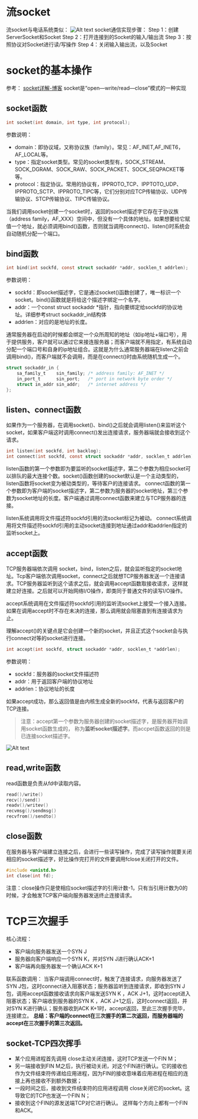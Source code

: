 # 流socket
流socket与电话系统类似：
![Alt text](../images/socket.png)
socket通信实现步骤：
Step 1：创建ServerSocket和Socket
Step 2：打开连接到的Socket的输入/输出流
Step 3：按照协议对Socket进行读/写操作
Step 4：关闭输入输出流，以及Socket
# socket的基本操作
参考：
[socket详解-博客](https://blog.csdn.net/gswwldp/article/details/73557998)
socket是“open—write/read—close”模式的一种实现

## socket函数

```c
int socket(int domain, int type, int protocol);
```
参数说明：
* domain：即协议域，又称协议族（family）。常见：AF_INET,AF_INET6，AF_LOCAL等。
* type：指定socket类型。常见的socket类型有，SOCK_STREAM、SOCK_DGRAM、SOCK_RAW、SOCK_PACKET、SOCK_SEQPACKET等等。
* protocol：指定协议。常用的协议有，IPPROTO_TCP、IPPTOTO_UDP、IPPROTO_SCTP、IPPROTO_TIPC等，它们分别对应TCP传输协议、UDP传输协议、STCP传输协议、TIPC传输协议。

当我们调用socket创建一个socket时，返回的socket描述字它存在于协议族（address family，AF_XXX）空间中，但没有一个具体的地址。如果想要给它赋值一个地址，就必须调用bind()函数，否则就当调用connect()、listen()时系统会自动随机分配一个端口。


## bind函数
```c
int bind(int sockfd, const struct sockaddr *addr, socklen_t addrlen);
```
参数说明：
* sockfd：即socket描述字，它是通过socket()函数创建了，唯一标识一个socket。bind()函数就是将给这个描述字绑定一个名字。
* addr：一个const struct sockaddr *指针，指向要绑定给sockfd的协议地址。详细参考struct sockaddr_in结构体
* addrlen：对应的是地址的长度。

通常服务器在启动的时候都会绑定一个众所周知的地址（如ip地址+端口号），用于提供服务，客户就可以通过它来接连服务器；而客户端就不用指定，有系统自动分配一个端口号和自身的ip地址组合。这就是为什么通常服务器端在listen之前会调用bind()，而客户端就不会调用，而是在connect()时由系统随机生成一个。

```c
struct sockaddr_in {
    sa_family_t    sin_family; /* address family: AF_INET */
    in_port_t      sin_port;   /* port in network byte order */
    struct in_addr sin_addr;   /* internet address */
};
```
## listen、connect函数
如果作为一个服务器，在调用socket()、bind()之后就会调用listen()来监听这个socket，如果客户端这时调用connect()发出连接请求，服务器端就会接收到这个请求。
```c
int listen(int sockfd, int backlog);
int connect(int sockfd, const struct sockaddr *addr, socklen_t addrlen);
```
listen函数的第一个参数即为要监听的socket描述字，第二个参数为相应socket可以排队的最大连接个数。socket()函数创建的socket默认是一个主动类型的，listen函数将socket变为被动类型的，等待客户的连接请求。
connect函数的第一个参数即为客户端的socket描述字，第二参数为服务器的socket地址，第三个参数为socket地址的长度。客户端通过调用connect函数来建立与TCP服务器的连接。

listen系统调用将文件描述符sockfd引用的流socket标记为被动。
connect系统调用将文件描述符sockfd引用的主动socket连接到地址通过addr和addrlen指定的监听socket上。
## accept函数
TCP服务器端依次调用 socket，bind，listen之后，就会监听指定的socket地址。Tcp客户端依次调用socket，connect之后就想TCP服务器发送一个连接请求。TCP服务器监听到这个请求之后，就会调用accept函数取接收请求，这样就建立好连接。之后就可以开始网络I/O操作，即类同于普通文件的读写I/O操作。

accept系统调用在文件描述符sockfd引用的监听流socket上接受一个接入连接。
如果在调用accept时不存在未决的连接，那么调用就会阻塞直到有连接请求为止。

理解accept()的关键点是它会创建一个新的socket，并且正式这个socket会与执行connect对等的socket进行连接。

```c
int accept(int sockfd, struct sockaddr *addr, socklen_t *addrlen);
```
参数说明：
* sockfd：服务器的socket文件描述符
* addr：用于返回客户端的协议地址
* addrlen：协议地址的长度

如果accept成功，那么返回值是由内核生成全新的sockfd，代表与返回客户的TCP连接。

>注意：accept第一个参数为服务器创建的socket描述字，是服务器开始调用socket函数生成的， 称为**监听socket描述字**。而accpet函数返回的则是已连接socket描述字。


![Alt text](../images/未决的socket连接.png)

## read,write函数

read函数是负责从fd中读取内容。
```c
read()/write()
recv()/send()
readv()/writev()
recvmsg()/sendmsg()
recvfrom()/sendto()
```


## close函数
在服务器与客户端建立连接之后，会进行一些读写操作，完成了读写操作就要关闭相应的socket描述字，好比操作完打开的文件要调用fclose关闭打开的文件。
```c
#include <unistd.h>
int close(int fd);
```
注意：close操作只是使相应socket描述字的引用计数-1，只有当引用计数为0的时候，才会触发TCP客户端向服务器发送终止连接请求。

# TCP三次握手
核心流程：
* 客户端向服务器发送一个SYN J
* 服务器向客户端响应一个SYN K，并对SYN J进行确认ACK+1
* 客户端再向服务器发一个确认ACK K+1

联系函数调用：
当客户端调用connect时，触发了连接请求，向服务器发送了SYN J包，这时connect进入阻塞状态；服务器监听到连接请求，即收到SYN J包，调用accept函数接收请求向客户端发送SYN K ，ACK J+1，这时accept进入阻塞状态；客户端收到服务器的SYN K ，ACK J+1之后，这时connect返回，并对SYN K进行确认；服务器收到ACK K+1时，accept返回，至此三次握手完毕，连接建立。
**总结：客户端的connect在三次握手的第二次返回，而服务器端的accept在三次握手的第三次返回。**

## socket-TCP四次挥手

* 某个应用进程首先调用 close主动关闭连接，这时TCP发送一个FIN M；
* 另一端接收到FIN M之后，执行被动关闭，对这个FIN进行确认。它的接收也作为文件结束符传递给应用进程，因为FIN的接收意味着应用进程在相应的连接上再也接收不到额外数据；
* 一段时间之后，接收到文件结束符的应用进程调用 close关闭它的socket。这导致它的TCP也发送一个FIN N；
* 接收到这个FIN的源发送端TCP对它进行确认。
这样每个方向上都有一个FIN和ACK。